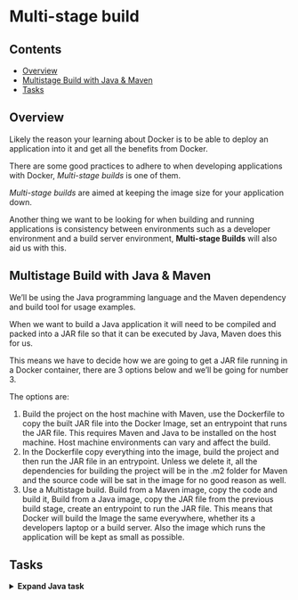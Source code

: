 # Multi-stage build

<!--TOC_START-->
## Contents
- [Overview](#overview)
- [Multistage Build with Java & Maven](#multistage-build-with-java--maven)
- [Tasks](#tasks)

<!--TOC_END-->
## Overview

Likely the reason your learning about Docker is to be able to deploy an application into it and get all the benefits from Docker. 

There are some good practices to adhere to when developing applications with Docker, *Multi-stage builds* is one of them. 

*Multi-stage builds* are aimed at keeping the image size for your application down. 

Another thing we want to be looking for when building and running applications is consistency between environments such as a developer environment and a build server environment, **Multi-stage Builds** will also aid us with this.

## Multistage Build with Java & Maven

We’ll be using the Java programming language and the Maven dependency and build tool for usage examples. 

When we want to build a Java application it will need to be compiled and packed into a JAR file so that it can be executed by Java, Maven does this for us.

This means we have to decide how we are going to get a JAR file running in a Docker container, there are 3 options below and we’ll be going for number 3.

The options are:

1. Build the project on the host machine with Maven, use the Dockerfile to copy the built JAR file into the Docker Image, set an entrypoint that runs the JAR file.
  This requires Maven and Java to be installed on the host machine. 
  Host machine environments can vary and affect the build.
2. In the Dockerfile copy everything into the image, build the project and then run the JAR file in an entrypoint.
  Unless we delete it, all the dependencies for building the project will be in the .m2 folder for Maven and the source code will be sat in the image for no good reason as well.
3. Use a Multistage build. 
Build from a Maven image, copy the code and build it, Build from a Java image, copy the JAR file from the previous build stage, create an entrypoint to run the JAR file.
  This means that Docker will build the Image the same everywhere, whether its a developers laptop or a build server. 
  Also the image which runs the application will be kept as small as possible.

## Tasks

<details>

<summary><b>Expand Java task</b></summary>

There will be four files in total that will be required for this task.

**Important** thing to note is that the structure has to be as as described, otherwise it will lead to exercise not working.

Make sure that the folder and file names are identical. 

Here is an image showing the final structure:

![docker search](https://imgur.com/9BzXcFt.jpg)

Blue represents folders, white represents files.

**Note** - if you want to retain the formatting when pasting, try **CTRL+Insert**

**Create a new directory**

Create a new directory `docker_multi_stage_example`, command for this is:

`mkdir docker_multi_stage_example`

Change to the new directory:

`cd docker_multi_stage_example`

**Create Java file**

Create the Java application which will run a Spring Boot server, don’t forget to put it in the correct directory.

The filename is `HelloWorldApplication.java`, make sure you are in the the directory `docker_multi_stage_example` and then run the command:

`mkdir src && mkdir src/main && mkdir src/main/java && mkdir src/main/java/org && mkdir src/main/java/org/example && touch src/main/java/org/example/HelloWorldApplication.java`

Place the following contents into the *HelloWorldApplication.java* file:

```java
package com.example.helloworld;

import org.springframework.boot.SpringApplication;
import org.springframework.boot.autoconfigure.SpringBootApplication;

@SpringBootApplication
public class HelloWorldApplication {

    public static void main(String[] args) {
        SpringApplication.run(HelloWorldApplication.class, args);
    }
}
```

**Create static web page**

Just a simple static web page for the application to serve, remember not to forget the folders on this one also.

The filename is `index.html`, make sure you are in the the directory `docker_multi_stage_example` and then run the command:

`mkdir src/main/resources && mkdir src/main/resources/static && touch src/main/resources/static/index.html`

Place the following contents into the *index.html* file:

```html
<!DOCTYPE html>
<html lang="en">
<head>
   <meta charset="UTF-8">
   <title>Java Spring Boot Server</title>
</head>
<body>
    Hello from Docker
</body>
</html>
```

**Create configuration file**

For Maven to understand what to compile and how to package the application (a JAR file in our case) we need to create a **pom.xml** file at the root of the project.

Make sure you are in the the directory `docker_multi_stage_example` and then run the command:

`touch pom.xml`

Place the following contents into the *pom.xml* file:

```xml
<project>
  <modelVersion>4.0.0</modelVersion>
  <groupId>com.example</groupId>
  <artifactId>hello-world</artifactId>
  <version>1.0.0</version>
  <packaging>jar</packaging>
  <name>hello-world</name>
  <parent>
    <groupId>org.springframework.boot</groupId>
    <artifactId>spring-boot-starter-parent</artifactId>
    <version>2.1.0.RELEASE</version>
    <relativePath/>
  </parent>
  <properties>
    <project.build.sourceEncoding>UTF-8</project.build.sourceEncoding>
    <project.reporting.outputEncoding>UTF-8</project.reporting.outputEncoding>
    <java.version>1.8</java.version>
  </properties>
  <dependencies>
    <dependency>
      <groupId>org.springframework.boot</groupId>
      <artifactId>spring-boot-starter-web</artifactId>
    </dependency>
  </dependencies>
  <build>
    <plugins>
      <plugin>
        <groupId>org.springframework.boot</groupId>
        <artifactId>spring-boot-maven-plugin</artifactId>
      </plugin>
    </plugins>
  </build>
</project>
```

**Creating Dockerfile**

The Dockerfile is where we are going to be able to implement the Multistage Build, using a Maven image to compile the code and create a JAR file, then a Java image to run the code in.

Make sure you are in the the directory `docker_multi_stage_example` and then run the command:

`touch Dockerfile`

Place the following contents in the *Dockerfile*:

```dockerfile
# build from the Maven image
# which has a maven environment configured already
FROM maven:latest

# copy our application in
COPY . /build

# change the working directory to where we are building
# the application
WORKDIR /build

# use maven to build the application
RUN mvn clean package

# create a new build stage from the Java image
# which has java installed already
FROM java:8

# change the working directory to where the application
# is going to be installed
WORKDIR /opt/hello-world

# copy the JAR file that was created in the previous
# build stage to the application folder in this build stage
COPY --from=0 /build/target/hello-world-1.0.0.jar app.jar

# create an entrypoint to run the application
ENTRYPOINT ["/usr/bin/java", "-jar", "app.jar"]
```

**Create the image**

Create the image by executing:

`docker build -t my-hello-world-app .`

**Start the container**

Start the container by executing:

`docker run -d -p 8080:8080 --name spring-app my-hello-world-app`

**Stop the container**

`docker stop spring-app`

**Remove the images**

`docker rmi java maven my-hello-world-app`

</details>
